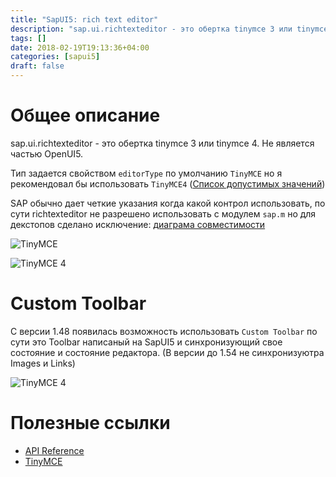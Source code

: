 ```yaml
---
title: "SapUI5: rich text editor"
description: "sap.ui.richtexteditor - это обертка tinymce 3 или tinymce 4. Не является частью OpenUI5."
tags: []
date: 2018-02-19T19:13:36+04:00
categories: [sapui5]
draft: false
---
```


# Общее описание
sap.ui.richtexteditor - это обертка tinymce 3 или tinymce 4. Не является частью OpenUI5.

Тип задается свойством ``editorType`` по умолчанию ``TinyMCE`` но я рекомендовал бы использовать ``TinyMCE4`` ([Список допустимых значений](https://sapui5.hana.ondemand.com/#/api/sap.ui.richtexteditor.EditorType/overview))

SAP обычно дает четкие указания когда какой контрол использовать, по сути richtexteditor не разрешено использовать с модулем ``sap.m`` но для декстопов сделано исключение: 
[диаграма совместимости](https://sapui5.hana.ondemand.com/#/topic/363cd16eba1f45babe3f661f321a7820)

![TinyMCE](/images/posts/sapui5/richeditor/tmc3.png)

![TinyMCE 4](/images/posts/sapui5/richeditor/tmc4.png)


# Custom Toolbar
С версии 1.48 появилась возможность использовать ``Custom Toolbar`` по сути это Toolbar написаный на SapUI5 и синхронизующий свое состояние и состояние редактора. (В версии до 1.54 не синхронизуютра Images и Links)

![TinyMCE 4](/images/posts/sapui5/richeditor/custom.png)

# Полезные ссылки
* [API Reference](https://sapui5.hana.ondemand.com/#/api/sap.ui.richtexteditor)
* [TinyMCE](https://www.tinymce.com/)

